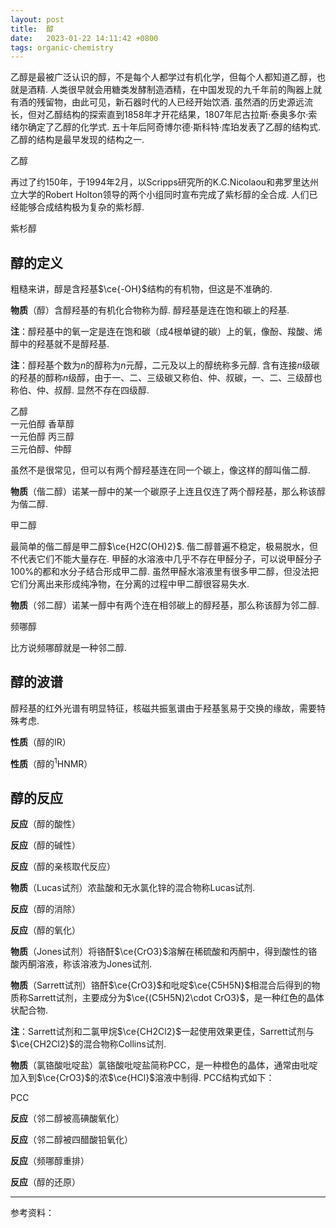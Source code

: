 ```yaml
---
layout: post
title:  醇
date:   2023-01-22 14:11:42 +0800
tags: organic-chemistry
---
```


乙醇是最被广泛认识的醇，不是每个人都学过有机化学，但每个人都知道乙醇，也就是酒精. 人类很早就会用糖类发酵制造酒精，在中国发现的九千年前的陶器上就有酒的残留物，由此可见，新石器时代的人已经开始饮酒. 虽然酒的历史源远流长，但对乙醇结构的探索直到1858年才开花结果，1807年尼古拉斯·泰奥多尔·索绪尔确定了乙醇的化学式. 五十年后阿奇博尔德·斯科特·库珀发表了乙醇的结构式. 乙醇的结构是最早发现的结构之一.

<smiles data="CCO">乙醇</smiles>

再过了约150年，于1994年2月，以Scripps研究所的K.C.Nicolaou和弗罗里达州立大学的Robert Holton领导的两个小组同时宣布完成了紫杉醇的全合成. 人们已经能够合成结构极为复杂的紫杉醇.

<smiles data="[H][C@]12[C@H](OC(=O)C3=CC=CC=C3)[C@]3(O)C[C@H](OC(=O)[C@H](O)[C@@H](NC(=O)C4=CC=CC=C4)C4=CC=CC=C4)C(C)=C([C@@H](OC(C)=O)C(=O)[C@]1(C)[C@@H](O)C[C@H]1OC[C@@]21OC(C)=O)C3(C)C">紫杉醇</smiles>

## 醇的定义

粗糙来讲，醇是含羟基$\ce{-OH}$结构的有机物，但这是不准确的.

**物质**（醇）含醇羟基的有机化合物称为醇. 醇羟基是连在饱和碳上的羟基.

**注**：醇羟基中的氧一定是连在饱和碳（成4根单键的碳）上的氧，像酚、羧酸、烯醇中的羟基就不是醇羟基.

**注**：醇羟基个数为$n$的醇称为$n$元醇，二元及以上的醇统称多元醇. 含有连接$n$级碳的羟基的醇称$n$级醇，由于一、二、三级碳又称伯、仲、叔碳，一、二、三级醇也称伯、仲、叔醇. 显然不存在四级醇.

<smiles data="CCO">乙醇<br>一元伯醇</smiles>
<smiles data="COC1=C(O)C=CC(CO)=C1">香草醇<br>一元伯醇</smiles>
<smiles data="OCC(O)CO">丙三醇<br>三元伯醇、仲醇</smiles>

虽然不是很常见，但可以有两个醇羟基连在同一个碳上，像这样的醇叫偕二醇.

**物质**（偕二醇）诺某一醇中的某一个碳原子上连且仅连了两个醇羟基，那么称该醇为偕二醇.

<smiles data="C(O)O">甲二醇</smiles>

最简单的偕二醇是甲二醇$\ce{H2C(OH)2}$. 偕二醇普遍不稳定，极易脱水，但不代表它们不能大量存在. 甲醛的水溶液中几乎不存在甲醛分子，可以说甲醛分子100%的都和水分子结合形成甲二醇. 虽然甲醛水溶液里有很多甲二醇，但没法把它们分离出来形成纯净物，在分离的过程中甲二醇很容易失水.

**物质**（邻二醇）诺某一醇中有两个连在相邻碳上的醇羟基，那么称该醇为邻二醇.

<smiles data="CC(C)(O)C(C)(C)O">频哪醇</smiles>

比方说频哪醇就是一种邻二醇.

## 醇的波谱

醇羟基的红外光谱有明显特征，核磁共振氢谱由于羟基氢易于交换的缘故，需要特殊考虑.

**性质**（醇的IR）

**性质**（醇的$^1$HNMR）

## 醇的反应

**反应**（醇的酸性）

**反应**（醇的碱性）

**反应**（醇的亲核取代反应）

**物质**（Lucas试剂）浓盐酸和无水氯化锌的混合物称Lucas试剂.

**反应**（醇的消除）

**反应**（醇的氧化）

**物质**（Jones试剂）将铬酐$\ce{CrO3}$溶解在稀硫酸和丙酮中，得到酸性的铬酸丙酮溶液，称该溶液为Jones试剂.

**物质**（Sarrett试剂）铬酐$\ce{CrO3}$和吡啶$\ce{C5H5N}$相混合后得到的物质称Sarrett试剂，主要成分为$\ce{(C5H5N)2\cdot CrO3}$，是一种红色的晶体状配合物.

**注**：Sarrett试剂和二氯甲烷$\ce{CH2Cl2}$一起使用效果更佳，Sarrett试剂与$\ce{CH2Cl2}$的混合物称Collins试剂.

**物质**（氯铬酸吡啶盐）氯铬酸吡啶盐简称PCC，是一种橙色的晶体，通常由吡啶加入到$\ce{CrO3}$的浓$\ce{HCl}$溶液中制得. PCC结构式如下：

<smiles data="C1=CC=[N+](C=C1)[H].[Cr](=O)(=O)([O-])Cl">PCC</smiles>

**反应**（邻二醇被高碘酸氧化）

**反应**（邻二醇被四醋酸铅氧化）

**反应**（频哪醇重排）

**反应**（醇的还原）

---

参考资料：
